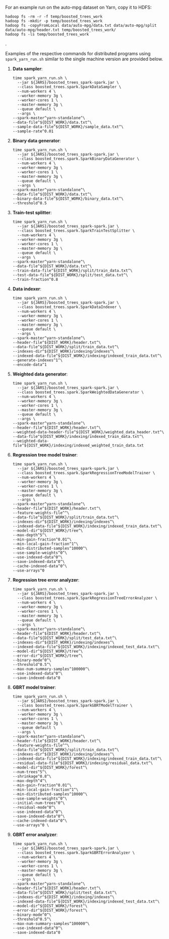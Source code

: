For an example run on the auto-mpg dataset on Yarn, copy it to HDFS:

    hadoop fs -rm -r -f temp/boosted_trees_work
    hadoop fs -mkdir -p temp/boosted_trees_work
    hadoop fs -copyFromLocal data/auto-mpg/data.txt data/auto-mpg/split data/auto-mpg/header.txt temp/boosted_trees_work/
    hadoop fs -ls temp/boosted_trees_work
.

Examples of the respective commands for distributed programs
using `spark_yarn_run.sh` similar to the single machine version
are provided below.

 1. **Data sampler**:

        time spark_yarn_run.sh \
          --jar ${JARS}/boosted_trees_spark-spark.jar \
          --class boosted_trees.spark.SparkDataSampler \
          --num-workers 4 \
          --worker-memory 3g \
          --worker-cores 1 \
          --master-memory 3g \
          --queue default \
          --args \
        --spark-master^yarn-standalone^\
        --data-file^${DIST_WORK}/data.txt^\
        --sample-data-file^${DIST_WORK}/sample_data.txt^\
        --sample-rate^0.01
     
 2. **Binary data generator**:

        time spark_yarn_run.sh \
          --jar ${JARS}/boosted_trees_spark-spark.jar \
          --class boosted_trees.spark.SparkBinaryDataGenerator \
          --num-workers 4 \
          --worker-memory 3g \
          --worker-cores 1 \
          --master-memory 3g \
          --queue default \
          --args \
        --spark-master^yarn-standalone^\
        --data-file^${DIST_WORK}/data.txt^\
        --binary-data-file^${DIST_WORK}/binary_data.txt^\
        --threshold^0.5
            
 3. **Train-test splitter**:

        time spark_yarn_run.sh \
          --jar ${JARS}/boosted_trees_spark-spark.jar \
          --class boosted_trees.spark.SparkTrainTestSplitter \
          --num-workers 4 \
          --worker-memory 3g \
          --worker-cores 1 \
          --master-memory 3g \
          --queue default \
          --args \
        --spark-master^yarn-standalone^\
        --data-file^${DIST_WORK}/data.txt^\
        --train-data-file^${DIST_WORK}/split/train_data.txt^\
        --test-data-file^${DIST_WORK}/split/test_data.txt^\
        --train-fraction^0.8
     
 4. **Data indexer**:

        time spark_yarn_run.sh \
          --jar ${JARS}/boosted_trees_spark-spark.jar \
          --class boosted_trees.spark.SparkDataIndexer \
          --num-workers 4 \
          --worker-memory 3g \
          --worker-cores 1 \
          --master-memory 3g \
          --queue default \
          --args \
        --spark-master^yarn-standalone^\
        --header-file^${DIST_WORK}/header.txt^\
        --data-file^${DIST_WORK}/split/train_data.txt^\
        --indexes-dir^${DIST_WORK}/indexing/indexes^\
        --indexed-data-file^${DIST_WORK}/indexing/indexed_train_data.txt^\
        --generate-indexes^1^\
        --encode-data^1
     
 5. **Weighted data generator**:

        time spark_yarn_run.sh \
          --jar ${JARS}/boosted_trees_spark-spark.jar \
          --class boosted_trees.spark.SparkWeightedDataGenerator \
          --num-workers 4 \
          --worker-memory 3g \
          --worker-cores 1 \
          --master-memory 3g \
          --queue default \
          --args \
        --spark-master^yarn-standalone^\
        --header-file^${DIST_WORK}/header.txt^\
        --weighted-data-header-file^${DIST_WORK}/weighted_data_header.txt^\
        --data-file^${DIST_WORK}/indexing/indexed_train_data.txt^\
        --weighted-data-file^${DIST_WORK}/indexing/indexed_weighted_train_data.txt
     
 6. **Regression tree model trainer**:

        time spark_yarn_run.sh \
          --jar ${JARS}/boosted_trees_spark-spark.jar \
          --class boosted_trees.spark.SparkRegressionTreeModelTrainer \
          --num-workers 4 \
          --worker-memory 3g \
          --worker-cores 1 \
          --master-memory 3g \
          --queue default \
          --args \
        --spark-master^yarn-standalone^\
        --header-file^${DIST_WORK}/header.txt^\
        --feature-weights-file^^\
        --data-file^${DIST_WORK}/split/train_data.txt^\
        --indexes-dir^${DIST_WORK}/indexing/indexes^\
        --indexed-data-file^${DIST_WORK}/indexing/indexed_train_data.txt^\
        --model-dir^${DIST_WORK}/tree^\
        --max-depth^5^\
        --min-gain-fraction^0.01^\
        --min-local-gain-fraction^1^\
        --min-distributed-samples^10000^\
        --use-sample-weights^0^\
        --use-indexed-data^0^\
        --save-indexed-data^0^\
        --cache-indexed-data^0^\
        --use-arrays^0
     
 7. **Regression tree error analyzer**:

        time spark_yarn_run.sh \
          --jar ${JARS}/boosted_trees_spark-spark.jar \
          --class boosted_trees.spark.SparkRegressionTreeErrorAnalyzer \
          --num-workers 4 \
          --worker-memory 3g \
          --worker-cores 1 \
          --master-memory 3g \
          --queue default \
          --args \
        --spark-master^yarn-standalone^\
        --header-file^${DIST_WORK}/header.txt^\
        --data-file^${DIST_WORK}/split/test_data.txt^\
        --indexes-dir^${DIST_WORK}/indexing/indexes^\
        --indexed-data-file^${DIST_WORK}/indexing/indexed_test_data.txt^\
        --model-dir^${DIST_WORK}/tree^\
        --error-dir^${DIST_WORK}/tree^\
        --binary-mode^0^\
        --threshold^0.5^\
        --max-num-summary-samples^100000^\
        --use-indexed-data^0^\
        --save-indexed-data^0
     
 8. **GBRT model trainer**:

        time spark_yarn_run.sh \
          --jar ${JARS}/boosted_trees_spark-spark.jar \
          --class boosted_trees.spark.SparkGBRTModelTrainer \
          --num-workers 4 \
          --worker-memory 3g \
          --worker-cores 1 \
          --master-memory 3g \
          --queue default \
          --args \
        --spark-master^yarn-standalone^\
        --header-file^${DIST_WORK}/header.txt^\
        --feature-weights-file^^\
        --data-file^${DIST_WORK}/split/train_data.txt^\
        --indexes-dir^${DIST_WORK}/indexing/indexes^\
        --indexed-data-file^${DIST_WORK}/indexing/indexed_train_data.txt^\
        --residual-data-file^${DIST_WORK}/indexing/residual_data.txt^\
        --model-dir^${DIST_WORK}/forest^\
        --num-trees^5^\
        --shrinkage^0.8^\
        --max-depth^4^\
        --min-gain-fraction^0.01^\
        --min-local-gain-fraction^1^\
        --min-distributed-samples^10000^\
        --use-sample-weights^0^\
        --initial-num-trees^0^\
        --residual-mode^0^\
        --use-indexed-data^0^\
        --save-indexed-data^0^\
        --cache-indexed-data^0^\
        --use-arrays^0 \
     
 9. **GBRT error analyzer**:

        time spark_yarn_run.sh \
          --jar ${JARS}/boosted_trees_spark-spark.jar \
          --class boosted_trees.spark.SparkGBRTErrorAnalyzer \
          --num-workers 4 \
          --worker-memory 3g \
          --worker-cores 1 \
          --master-memory 3g \
          --queue default \
          --args \
        --spark-master^yarn-standalone^\
        --header-file^${DIST_WORK}/header.txt^\
        --data-file^${DIST_WORK}/split/test_data.txt^\
        --indexes-dir^${DIST_WORK}/indexing/indexes^\
        --indexed-data-file^${DIST_WORK}/indexing/indexed_test_data.txt^\
        --model-dir^${DIST_WORK}/forest^\
        --error-dir^${DIST_WORK}/forest^\
        --binary-mode^0^\
        --threshold^0.5^\
        --max-num-summary-samples^100000^\
        --use-indexed-data^0^\
        --save-indexed-data^0
